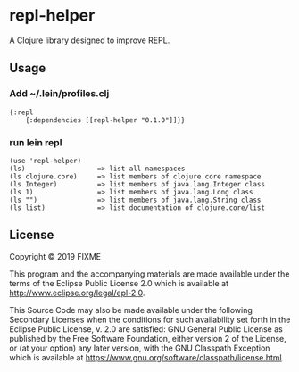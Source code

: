 # repl-helper

A Clojure library designed to improve REPL.

## Usage

### Add ~/.lein/profiles.clj
    {:repl
        {:dependencies [[repl-helper "0.1.0"]]}}

### run lein repl
    (use 'repl-helper)
    (ls)                  => list all namespaces
    (ls clojure.core)     => list members of clojure.core namespace
    (ls Integer)          => list members of java.lang.Integer class
    (ls 1)                => list members of java.lang.Long class
    (ls "")               => list members of java.lang.String class
    (ls list)             => list documentation of clojure.core/list

## License

Copyright © 2019 FIXME

This program and the accompanying materials are made available under the
terms of the Eclipse Public License 2.0 which is available at
http://www.eclipse.org/legal/epl-2.0.

This Source Code may also be made available under the following Secondary
Licenses when the conditions for such availability set forth in the Eclipse
Public License, v. 2.0 are satisfied: GNU General Public License as published by
the Free Software Foundation, either version 2 of the License, or (at your
option) any later version, with the GNU Classpath Exception which is available
at https://www.gnu.org/software/classpath/license.html.

